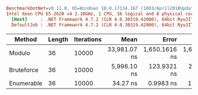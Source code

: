 ``` ini

BenchmarkDotNet=v0.11.0, OS=Windows 10.0.17134.167 (1803/April2018Update/Redstone4)
Intel Xeon CPU E5-2620 v4 2.10GHz, 1 CPU, 16 logical and 8 physical cores
  [Host]     : .NET Framework 4.7.2 (CLR 4.0.30319.42000), 64bit RyuJIT-v4.7.3131.0
  DefaultJob : .NET Framework 4.7.2 (CLR 4.0.30319.42000), 64bit RyuJIT-v4.7.3131.0


```
|     Method | Length | Iterations |         Mean |         Error |       StdDev |       Median |
|----------- |------- |----------- |-------------:|--------------:|-------------:|-------------:|
|     Modulo |     36 |      10000 | 33,981.07 ns | 1,650.1616 ns | 1,694.594 ns | 33,245.19 ns |
| Bruteforce |     36 |      10000 |  5,996.10 ns |   123.9321 ns |   226.617 ns |  5,884.37 ns |
| Enumerable |     36 |      10000 |     34.27 ns |     0.9983 ns |     1.554 ns |     33.67 ns |
